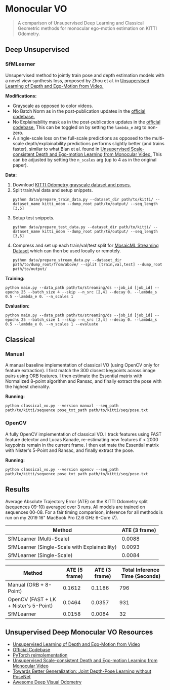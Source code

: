# Monocular VO

> A comparison of Unsupervised Deep Learning and Classical Geometric methods for monocular ego-motion estimation on KITTI Odometry.

## Deep Unsupervised

### SfMLearner

Unsupervised method to jointly train pose and depth estimation models with a novel view synthesis loss, proposed by Zhou et al. in [Unsupervised Learning of Depth and Ego-Motion from Video.](https://arxiv.org/abs/1704.07813) 

**Modifications:**
- Grayscale as opposed to color videos.
- No Batch Norm as in the post-publication updates in the [official codebase.](https://github.com/tinghuiz/SfMLearner/tree/master)
- No Explainability mask as in the post-publication updates in the [official codebase.](https://github.com/tinghuiz/SfMLearner/tree/master) This can be toggled on by setting the `lambda_e` arg to non-zero.
- A single-scale loss on the full-scale predictions as opposed to the multi-scale depth/explainability predictions performs slightly better (and trains faster), similar to what Bian et al. found in [Unsupervised Scale-consistent Depth and Ego-motion Learning from Monocular Video.](https://proceedings.neurips.cc/paper/2019/file/6364d3f0f495b6ab9dcf8d3b5c6e0b01-Paper.pdf) This can be adjusted by setting the `n_scales` arg (up to 4 as in the original paper).

**Data:**
1. Download [KITTI Odometry grayscale dataset and poses.](https://www.cvlibs.net/datasets/kitti/eval_odometry.php)
2. Split train/val data and setup snippets.
    ```
    python data/prepare_train_data.py --dataset_dir path/to/kitti/ --dataset_name kitti_odom --dump_root path/to/output/ --seq_length [3,5]
    ```
3. Setup test snippets.
    ```
    python data/prepare_test_data.py --dataset_dir path/to/kitti/ --dataset_name kitti_odom --dump_root path/to/output/ --seq_length [3,5]
    ```
4. Compress and set up each train/val/test split for [MosaicML Streaming Dataset](https://github.com/mosaicml/streaming) which can then be used locally or remotely. 
    ```
    python data/prepare_stream_data.py --dataset_dir path/to/dump_root/from/above/ --split [train,val,test] --dump_root path/to/output/
    ```

**Training:**
```
python main.py --data_path path/to/streaming/ds --job_id [job_id] --epochs 25 --batch_size 4 --skip --n_src [2,4] --decay 0. --lambda_s 0.5 --lambda_e 0. --n_scales 1
```

**Evaluation:**
```
python main.py --data_path path/to/streaming/ds --job_id [job_id] --epochs 25 --batch_size 1 --skip --n_src [2,4] --decay 0. --lambda_s 0.5 --lambda_e 0. --n_scales 1 --evaluate
```


## Classical

### Manual

A manual baseline implementation of classical VO (using OpenCV only for feature extraction). I first match the 300 closest keypoints across image pairs using ORB features. I then estimate the Essential matrix with Normalized 8-point algorithm and Ransac, and finally extract the pose with the highest cheirality.

**Running:**
```
python classical_vo.py --version manual --seq_path path/to/kitti/sequence pose_txt_path path/to/kitti/seq/pose.txt
```

### OpenCV

A fully OpenCV implementation of classical VO. I track features using FAST feature detector and Lucas Kanade, re-estimating new features if < 2000 keypoints remain in the current frame. I then estimate the Essential matrix with Nister's 5-Point and Ransac, and finally extract the pose.

**Running:** 
```
python classical_vo.py --version opencv --seq_path path/to/kitti/sequence pose_txt_path path/to/kitti/seq/pose.txt
```

## Results

Average Absolute Trajectory Error (ATE) on the KITTI Odometry split (sequences 09-10) averaged over 3 runs. All models are trained on sequences 00-08. For a fair timing comparison, inference for all methods is run on my 2019 16" MacBook Pro (2.6 GHz 6-Core i7).

Method | ATE (3 frame)
--- | --- 
SfMLearner (Multi-Scale) | 0.0088
SfMLearner (Single-Scale with Explainability) | 0.0093 
SfMLearner (Single-Scale) | 0.0084


Method | ATE (5 frame) | ATE (3 frame) | Total Inference Time (Seconds)
--- | --- | --- | --- 
Manual (ORB + 8-Point) | 0.1612 | 0.1186 | 796
OpenCV (FAST + LK + Nister's 5-Point) | 0.0464 | 0.0357 | 931 
SfMLearner | 0.0158 | 0.0084 | 32


## Unsupervised Deep Monocular VO Resources

- [Unsupervised Learning of Depth and Ego-Motion from Video](https://arxiv.org/abs/1704.07813)
- [Official Codebase](https://github.com/tinghuiz/SfMLearner/tree/master)
- [PyTorch reimplementation](https://github.com/ClementPinard/SfmLearner-Pytorch)
- [Unsupervised Scale-consistent Depth and Ego-motion Learning from Monocular Video](https://proceedings.neurips.cc/paper/2019/file/6364d3f0f495b6ab9dcf8d3b5c6e0b01-Paper.pdf)
- [Towards Better Generalization: Joint Depth-Pose Learning without PoseNet](https://arxiv.org/abs/2004.01314)
- [Awesome Deep Visual Odometry](https://github.com/hassaanhashmi/awesome-deep-visual-odometry)







